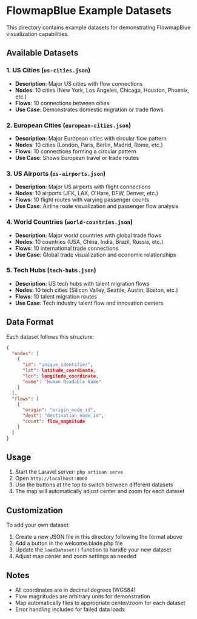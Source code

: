 # FlowmapBlue Example Datasets

This directory contains example datasets for demonstrating FlowmapBlue visualization capabilities.

## Available Datasets

### 1. US Cities (`us-cities.json`)
- **Description**: Major US cities with flow connections
- **Nodes**: 10 cities (New York, Los Angeles, Chicago, Houston, Phoenix, etc.)
- **Flows**: 10 connections between cities
- **Use Case**: Demonstrates domestic migration or trade flows

### 2. European Cities (`european-cities.json`)
- **Description**: Major European cities with circular flow pattern
- **Nodes**: 10 cities (London, Paris, Berlin, Madrid, Rome, etc.)
- **Flows**: 10 connections forming a circular pattern
- **Use Case**: Shows European travel or trade routes

### 3. US Airports (`us-airports.json`)
- **Description**: Major US airports with flight connections
- **Nodes**: 10 airports (JFK, LAX, O'Hare, DFW, Denver, etc.)
- **Flows**: 10 flight routes with varying passenger counts
- **Use Case**: Airline route visualization and passenger flow analysis

### 4. World Countries (`world-countries.json`)
- **Description**: Major world countries with global trade flows
- **Nodes**: 10 countries (USA, China, India, Brazil, Russia, etc.)
- **Flows**: 10 international trade connections
- **Use Case**: Global trade visualization and economic relationships

### 5. Tech Hubs (`tech-hubs.json`)
- **Description**: US tech hubs with talent migration flows
- **Nodes**: 10 tech cities (Silicon Valley, Seattle, Austin, Boston, etc.)
- **Flows**: 10 talent migration routes
- **Use Case**: Tech industry talent flow and innovation centers

## Data Format

Each dataset follows this structure:

```json
{
  "nodes": [
    {
      "id": "unique_identifier",
      "lat": latitude_coordinate,
      "lon": longitude_coordinate,
      "name": "Human Readable Name"
    }
  ],
  "flows": [
    {
      "origin": "origin_node_id",
      "dest": "destination_node_id",
      "count": flow_magnitude
    }
  ]
}
```

## Usage

1. Start the Laravel server: `php artisan serve`
2. Open `http://localhost:8000`
3. Use the buttons at the top to switch between different datasets
4. The map will automatically adjust center and zoom for each dataset

## Customization

To add your own dataset:

1. Create a new JSON file in this directory following the format above
2. Add a button in the welcome.blade.php file
3. Update the `loadDataset()` function to handle your new dataset
4. Adjust map center and zoom settings as needed

## Notes

- All coordinates are in decimal degrees (WGS84)
- Flow magnitudes are arbitrary units for demonstration
- Map automatically flies to appropriate center/zoom for each dataset
- Error handling included for failed data loads
